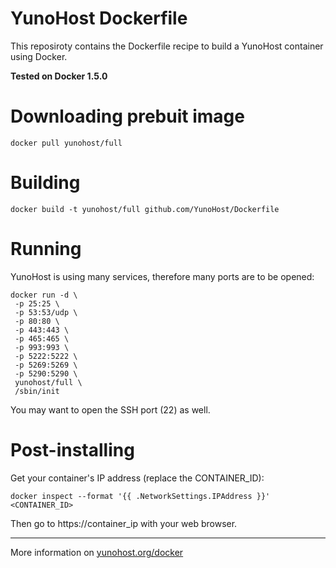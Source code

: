 # YunoHost Dockerfile

This reposiroty contains the Dockerfile recipe to build a YunoHost container using Docker.

**Tested on Docker 1.5.0**

# Downloading prebuit image

```
docker pull yunohost/full
```

# Building

```
docker build -t yunohost/full github.com/YunoHost/Dockerfile
```

# Running

YunoHost is using many services, therefore many ports are to be opened:

```
docker run -d \
 -p 25:25 \
 -p 53:53/udp \
 -p 80:80 \
 -p 443:443 \
 -p 465:465 \
 -p 993:993 \
 -p 5222:5222 \
 -p 5269:5269 \
 -p 5290:5290 \
 yunohost/full \
 /sbin/init
```

You may want to open the SSH port (22) as well.


# Post-installing

Get your container's IP address (replace the CONTAINER_ID):

```
docker inspect --format '{{ .NetworkSettings.IPAddress }}' <CONTAINER_ID>
```

Then go to https://container_ip with your web browser.


---

More information on [yunohost.org/docker](https://yunohost.org/docker)
